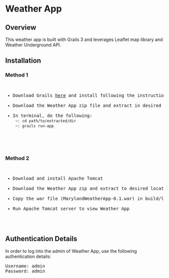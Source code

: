 # Weather App
## Overview
This weather app is built with Grails 3 and leverages Leaflet map library and Weather Underground API.

## Installation
### Method 1
<pre>
<ul>
<li>Download Grails <a href="grails.org">here</a> and install following the instruction on the website</li>
<li>Download the Weather App zip file and extract in desired location</li>
<li>In terminal, do the following: 
 <code>~: cd path/to/extracted/dir</code>
 <code>~: grails run-app</code>
 </li>
</ul>
</pre>
### Method 2
<pre>
<ul>
<li>Download and install Apache Tomcat</li>
<li>Download the Weather App zip and extract to desired location</li>
<li>Copy the war file (MarylandWeatherApp-0.1.war) in build/libs to Apache Tomcat directory</li>
<li>Run Apache Tomcat server to view Weather App</li>
</ul>
</pre>

## Authentication Details
In order to log into the admin of Weather App, use the following authentication details:
<pre>
Username: admin 
Password: admin
</pre>
